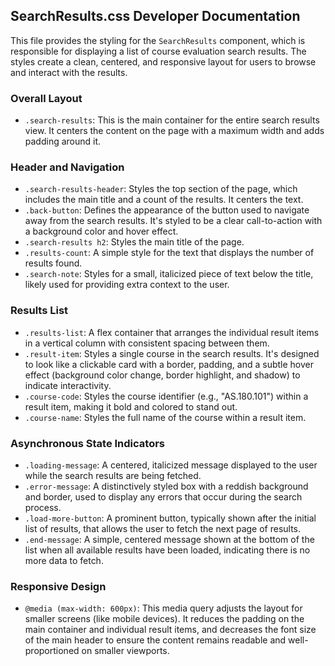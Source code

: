 ## SearchResults.css Developer Documentation

This file provides the styling for the `SearchResults` component, which is responsible for displaying a list of course evaluation search results. The styles create a clean, centered, and responsive layout for users to browse and interact with the results.

### Overall Layout

-   `.search-results`: This is the main container for the entire search results view. It centers the content on the page with a maximum width and adds padding around it.

### Header and Navigation

-   `.search-results-header`: Styles the top section of the page, which includes the main title and a count of the results. It centers the text.
-   `.back-button`: Defines the appearance of the button used to navigate away from the search results. It's styled to be a clear call-to-action with a background color and hover effect.
-   `.search-results h2`: Styles the main title of the page.
-   `.results-count`: A simple style for the text that displays the number of results found.
-   `.search-note`: Styles for a small, italicized piece of text below the title, likely used for providing extra context to the user.

### Results List

-   `.results-list`: A flex container that arranges the individual result items in a vertical column with consistent spacing between them.
-   `.result-item`: Styles a single course in the search results. It's designed to look like a clickable card with a border, padding, and a subtle hover effect (background color change, border highlight, and shadow) to indicate interactivity.
-   `.course-code`: Styles the course identifier (e.g., "AS.180.101") within a result item, making it bold and colored to stand out.
-   `.course-name`: Styles the full name of the course within a result item.

### Asynchronous State Indicators

-   `.loading-message`: A centered, italicized message displayed to the user while the search results are being fetched.
-   `.error-message`: A distinctively styled box with a reddish background and border, used to display any errors that occur during the search process.
-   `.load-more-button`: A prominent button, typically shown after the initial list of results, that allows the user to fetch the next page of results.
-   `.end-message`: A simple, centered message shown at the bottom of the list when all available results have been loaded, indicating there is no more data to fetch.

### Responsive Design

-   `@media (max-width: 600px)`: This media query adjusts the layout for smaller screens (like mobile devices). It reduces the padding on the main container and individual result items, and decreases the font size of the main header to ensure the content remains readable and well-proportioned on smaller viewports.